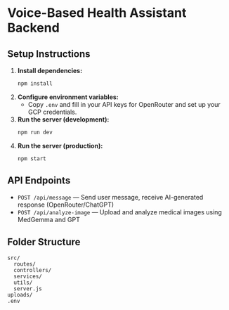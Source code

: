 # Voice-Based Health Assistant Backend

## Setup Instructions

1. **Install dependencies:**
   ```sh
   npm install
   ```
2. **Configure environment variables:**
   - Copy `.env` and fill in your API keys for OpenRouter and set up your GCP credentials.
3. **Run the server (development):**
   ```sh
   npm run dev
   ```
4. **Run the server (production):**
   ```sh
   npm start
   ```

## API Endpoints

- `POST /api/message` — Send user message, receive AI-generated response (OpenRouter/ChatGPT)
- `POST /api/analyze-image` — Upload and analyze medical images using MedGemma and GPT

## Folder Structure

```
src/
  routes/
  controllers/
  services/
  utils/
  server.js
uploads/
.env
```
